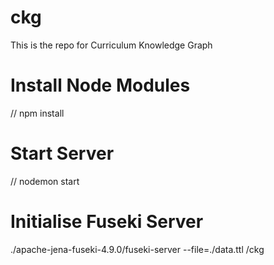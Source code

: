 # ckg
This is the repo for Curriculum Knowledge Graph

# Install Node Modules
// npm install

# Start Server
// nodemon start

# Initialise Fuseki Server
./apache-jena-fuseki-4.9.0/fuseki-server --file=./data.ttl /ckg

